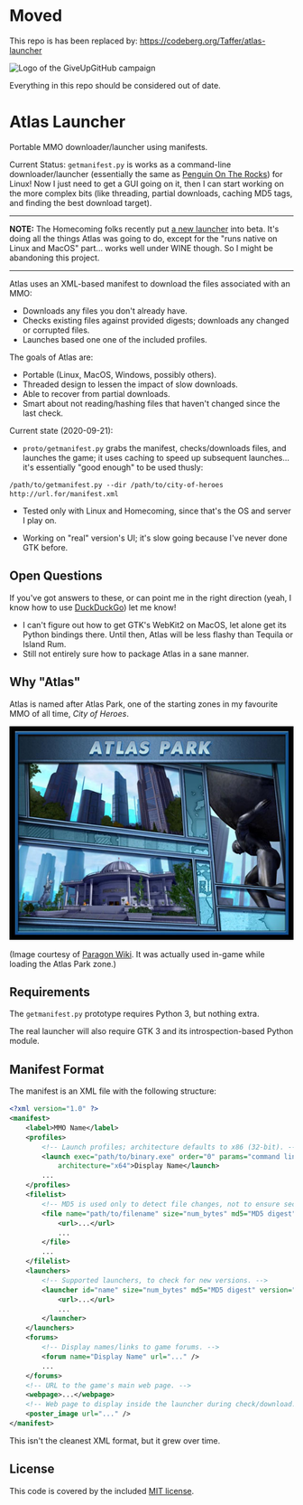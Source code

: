 # Moved

This repo is has been replaced by: https://codeberg.org/Taffer/atlas-launcher

![Logo of the GiveUpGitHub campaign](https://sfconservancy.org/img/GiveUpGitHub.png)

Everything in this repo should be considered out of date.

# Atlas Launcher

Portable MMO downloader/launcher using manifests.

Current Status: `getmanifest.py` is works as a command-line downloader/launcher
(essentially the same as
[Penguin On The Rocks](https://github.com/warpshotcoh/penguinrocks)) for
Linux! Now I just need to get a GUI going on it, then I can start working on
the more complex bits (like threading, partial downloads, caching MD5 tags,
and finding the best download target).

---

**NOTE:** The Homecoming folks recently put
[a new launcher](https://forums.homecomingservers.com/topic/23091-homecoming-launcher-public-beta/)
into beta. It's doing all the things Atlas was going to do, except for the
"runs native on Linux and MacOS" part... works well under WINE though. So I
might be abandoning this project.

---

Atlas uses an XML-based manifest to download the files associated with an MMO:

* Downloads any files you don't already have.
* Checks existing files against provided digests; downloads any changed or
  corrupted files.
* Launches based one one of the included profiles.

The goals of Atlas are:

* Portable (Linux, MacOS, Windows, possibly others).
* Threaded design to lessen the impact of slow downloads.
* Able to recover from partial downloads.
* Smart about not reading/hashing files that haven't changed since the last
  check.

Current state (2020-09-21):

* `proto/getmanifest.py` grabs the manifest, checks/downloads files, and
  launches the game; it uses caching to speed up subsequent launches... it's
  essentially "good enough" to be used thusly:

```
/path/to/getmanifest.py --dir /path/to/city-of-heroes http://url.for/manifest.xml
```

* Tested only with Linux and Homecoming, since that's the OS and server I play
  on.

* Working on "real" version's UI; it's slow going because I've never done GTK
  before.

## Open Questions

If you've got answers to these, or can point me in the right direction (yeah,
I know how to use [DuckDuckGo](https://duckduckgo.com/)) let me know!

* I can't figure out how to get GTK's WebKit2 on MacOS, let alone get its
  Python bindings there. Until then, Atlas will be less flashy than Tequila or
  Island Rum.
* Still not entirely sure how to package Atlas in a sane manner.

## Why "Atlas"

Atlas is named after Atlas Park, one of the starting zones in my favourite
MMO of all time, _City of Heroes_.

![Atlas Park splash screen](Splash_AtlasPark.jpg)

(Image courtesy of
[Paragon Wiki](https://archive.paragonwiki.com/wiki/Main_Page). It was
actually used in-game while loading the Atlas Park zone.)

## Requirements

The `getmanifest.py` prototype requires Python 3, but nothing extra.

The real launcher will also require GTK 3 and its introspection-based Python
module.

## Manifest Format

The manifest is an XML file with the following structure:

```xml
<?xml version="1.0" ?>
<manifest>
    <label>MMO Name</label>
    <profiles>
        <!-- Launch profiles; architecture defaults to x86 (32-bit). -->
        <launch exec="path/to/binary.exe" order="0" params="command line args"
            architecture="x64">Display Name</launch>
        ...
    </profiles>
    <filelist>
        <!-- MD5 is used only to detect file changes, not to ensure security. -->
        <file name="path/to/filename" size="num_bytes" md5="MD5 digest">
            <url>...</url>
            ...
        </file>
        ...
    </filelist>
    <launchers>
        <!-- Supported launchers, to check for new versions. -->
        <launcher id="name" size="num_bytes" md5="MD5 digest" version="version_string">
            <url>...</url>
            ...
        </launcher>
    </launchers>
    <forums>
        <!-- Display names/links to game forums. -->
        <forum name="Display Name" url="..." />
        ...
    </forums>
    <!-- URL to the game's main web page. -->
    <webpage>...</webpage>
    <!-- Web page to display inside the launcher during check/download. -->
    <poster_image url="..." />
</manifest>
```

This isn't the cleanest XML format, but it grew over time.

## License

This code is covered by the included [MIT license](LICENSE).
